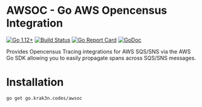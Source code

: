 # AWSOC - Go AWS Opencensus Integration

[![Go 1.12+][goversion-image]][goversion-url]
[![Build Status][circle-image]][circle-url]
[![Go Report Card][report-image]][report-url]
[![GoDoc][godoc-image]][godoc-url]

Provides Opencensus Tracing integrations for AWS SQS/SNS via the AWS Go SDK
allowing you to easily propagate spans across SQS/SNS messages.

[circle-image]: https://circleci.com/gh/krak3n/awsoc.svg?style=shield
[circle-url]: https://circleci.com/gh/krak3n/awsoc
[godoc-image]: https://godoc.org/go.krak3n.codes/awsoc?status.svg
[godoc-url]: https://godoc.org/go.krak3n.codes/awsoc
[goversion-image]: https://img.shields.io/badge/Go-1.12+-00ADD8.svg
[goversion-url]: https://golang.org/
[report-image]: https://goreportcard.com/badge/github.com/krak3n/awsoc
[report-url]: https://goreportcard.com/report/github.com/krak3n/awsoc

# Installation

```
go get go.krak3n.codes/awsoc
```
